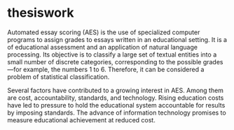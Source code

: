 # thesiswork
Automated essay scoring (AES) is the use of specialized computer programs to assign grades to essays written in an educational setting. It is a of educational assessment and an application of natural language processing. Its objective is to classify a large set of textual entities into a small number of discrete categories, corresponding to the possible grades—for example, the numbers 1 to 6. Therefore, it can be considered a problem of statistical classification.

Several factors have contributed to a growing interest in AES. Among them are cost, accountability, standards, and technology. Rising education costs have led to pressure to hold the educational system accountable for results by imposing standards. The advance of information technology promises to measure educational achievement at reduced cost.
